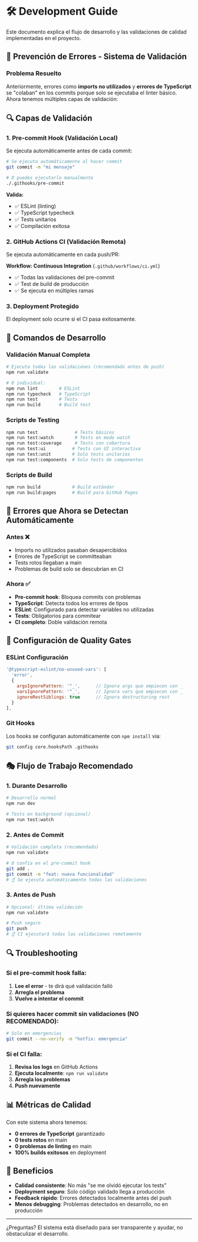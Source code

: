 # 🛠️ Development Guide

Este documento explica el flujo de desarrollo y las validaciones de calidad implementadas en el proyecto.

## 🚨 Prevención de Errores - Sistema de Validación

### Problema Resuelto
Anteriormente, errores como **imports no utilizados** y **errores de TypeScript** se "colaban" en los commits porque solo se ejecutaba el linter básico. Ahora tenemos múltiples capas de validación:

## 🔍 Capas de Validación

### 1. **Pre-commit Hook** (Validación Local)
Se ejecuta automáticamente antes de cada commit:

```bash
# Se ejecuta automáticamente al hacer commit
git commit -m "mi mensaje"

# O puedes ejecutarlo manualmente
./.githooks/pre-commit
```

**Valida:**
- ✅ ESLint (linting)
- ✅ TypeScript typecheck
- ✅ Tests unitarios
- ✅ Compilación exitosa

### 2. **GitHub Actions CI** (Validación Remota)
Se ejecuta automáticamente en cada push/PR:

**Workflow: Continuous Integration** (`.github/workflows/ci.yml`)
- ✅ Todas las validaciones del pre-commit
- ✅ Test de build de producción
- ✅ Se ejecuta en múltiples ramas

### 3. **Deployment Protegido**
El deployment solo ocurre si el CI pasa exitosamente.

## 🎯 Comandos de Desarrollo

### Validación Manual Completa
```bash
# Ejecuta todas las validaciones (recomendado antes de push)
npm run validate

# O individual:
npm run lint        # ESLint
npm run typecheck   # TypeScript
npm run test        # Tests
npm run build       # Build test
```

### Scripts de Testing
```bash
npm run test              # Tests básicos
npm run test:watch        # Tests en modo watch
npm run test:coverage     # Tests con cobertura
npm run test:ui          # Tests con UI interactiva
npm run test:unit        # Solo tests unitarios
npm run test:components  # Solo tests de componentes
```

### Scripts de Build
```bash
npm run build            # Build estándar
npm run build:pages      # Build para GitHub Pages
```

## 🚫 Errores que Ahora se Detectan Automáticamente

### Antes ❌
- Imports no utilizados pasaban desapercibidos
- Errores de TypeScript se committeaban
- Tests rotos llegaban a main
- Problemas de build solo se descubrían en CI

### Ahora ✅
- **Pre-commit hook**: Bloquea commits con problemas
- **TypeScript**: Detecta todos los errores de tipos
- **ESLint**: Configurado para detectar variables no utilizadas
- **Tests**: Obligatorios para commitear
- **CI completo**: Doble validación remota

## 🔧 Configuración de Quality Gates

### ESLint Configuración
```js
'@typescript-eslint/no-unused-vars': [
  'error',
  { 
    argsIgnorePattern: '^_',      // Ignora args que empiecen con _
    varsIgnorePattern: '^_',      // Ignora vars que empiecen con _
    ignoreRestSiblings: true      // Ignora destructuring rest
  }
],
```

### Git Hooks
Los hooks se configuran automáticamente con `npm install` via:
```bash
git config core.hooksPath .githooks
```

## 🎭 Flujo de Trabajo Recomendado

### 1. Durante Desarrollo
```bash
# Desarrollo normal
npm run dev

# Tests en background (opcional)
npm run test:watch
```

### 2. Antes de Commit
```bash
# Validación completa (recomendado)
npm run validate

# O confía en el pre-commit hook
git add .
git commit -m "feat: nueva funcionalidad"
# ☝️ Se ejecuta automáticamente todas las validaciones
```

### 3. Antes de Push
```bash
# Opcional: última validación
npm run validate

# Push seguro
git push
# ☝️ CI ejecutará todas las validaciones remotamente
```

## 🔍 Troubleshooting

### Si el pre-commit hook falla:
1. **Lee el error** - te dirá qué validación falló
2. **Arregla el problema**
3. **Vuelve a intentar el commit**

### Si quieres hacer commit sin validaciones (NO RECOMENDADO):
```bash
# Solo en emergencias
git commit --no-verify -m "hotfix: emergencia"
```

### Si el CI falla:
1. **Revisa los logs** en GitHub Actions
2. **Ejecuta localmente**: `npm run validate`
3. **Arregla los problemas**
4. **Push nuevamente**

## 📊 Métricas de Calidad

Con este sistema ahora tenemos:
- **0 errores de TypeScript** garantizado
- **0 tests rotos** en main
- **0 problemas de linting** en main
- **100% builds exitosos** en deployment

## 🎉 Beneficios

- **Calidad consistente**: No más "se me olvidó ejecutar los tests"
- **Deployment seguro**: Solo código validado llega a producción
- **Feedback rápido**: Errores detectados localmente antes del push
- **Menos debugging**: Problemas detectados en desarrollo, no en producción

---

¿Preguntas? El sistema está diseñado para ser transparente y ayudar, no obstaculizar el desarrollo.
